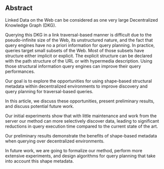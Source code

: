 ## Abstract
<!-- Context      -->
Linked Data on the Web can be considered as one very large Decentralized Knowledge Graph (DKG).
<!-- Need         -->
Querying this DKG in a link traversal-based manner is difficult due to the pseudo-infinite size of the Web,
its unstructured nature,
and the fact that query engines have no a priori information for query planning.
In practice, queries target small subsets of the Web.
Most of those subsets have structure either implicit or explicit.
The explicit structure can be declared with the path structure of the
URL or with hypermedia description.
Using those structural information query engines can improve
their query performances.
<!-- Task         -->
Our goal is to explore the opportunities for using shape-based structural metadata within decentralized environments
to improve discovery and query planning for traversal-based queries.
<!-- Object       -->
In this article, we discuss these opportunities, present preliminary results, and discuss potential future work.
<!-- Findings     -->
Our initial experiments show that with little maintenance and work from the server
our method can more selectively discover data,
leading to significant reductions in query execution time compared to the current state of the art.
<!-- Conclusion   -->
Our preliminary results demonstrate the benefits of shape-based metadata when querying over decentralized environments.
<!-- Perspectives -->
In future work, we are going to formalize our method, perform more extensive experiments,
and design algorithms for query planning that take into account this shape metadata.

